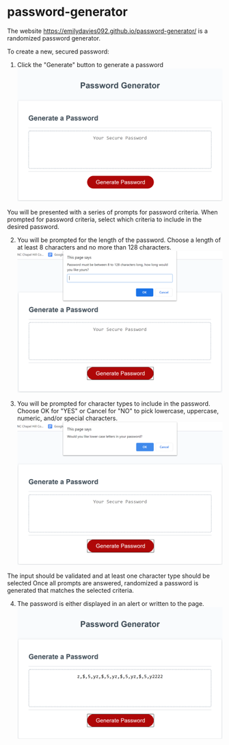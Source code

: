 # password-generator
The website https://emilydavies092.github.io/password-generator/ is a randomized password generator.

To create a new, secured password:

1) Click the "Generate" button to generate a password
![screenshot](/Images/screenshot1.PNG "Step 1")

You will be presented with a series of prompts for password criteria. When prompted for password criteria, select which criteria to include in the desired password.

2) You will be prompted for the length of the password. Choose a length of at least 8 characters and no more than 128 characters.
![screenshot](/Images/screenshot2.PNG "Step 2")

3) You will be prompted for character types to include in the password. Choose OK for "YES" or Cancel for "NO" to pick lowercase, uppercase, numeric, and/or special characters.
![screenshot](/Images/screenshot3.PNG "Step 3")

The input should be validated and at least one character type should be selected
Once all prompts are answered, randomized a password is generated that matches the selected criteria.

4) The password is either displayed in an alert or written to the page.
![screenshot](/Images/screenshot4.PNG "Step 4")
